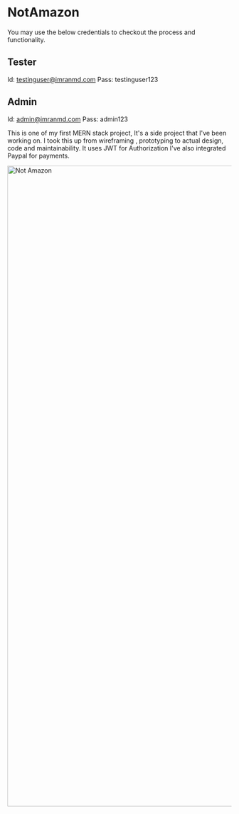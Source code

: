 # NotAmazon

You may use the below credentials to checkout the process and functionality.

Tester
-----
Id: testinguser@imranmd.com
Pass: testinguser123

Admin
-----
Id: admin@imranmd.com
Pass: admin123

This is one of my first MERN stack project, It's a side project that I've been working on. I took this up from wireframing , prototyping to actual design, code and maintainability. It uses JWT for Authorization I've also integrated Paypal for payments.


<img width="1437" alt="Not Amazon" src="https://user-images.githubusercontent.com/62325347/89752946-ef01c480-daf3-11ea-8c2c-4368a369755a.png">
